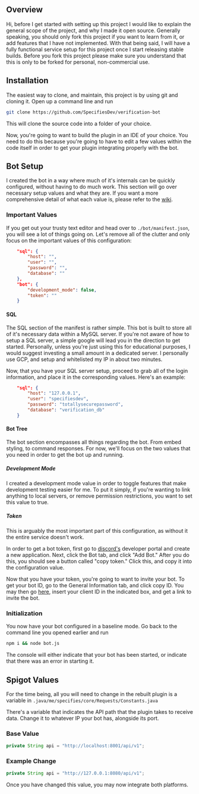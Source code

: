 ## Overview

Hi, before I get started with setting up this project I would like to explain the general scope of the project, and why I made it open source.
Generally speaking, you should only fork this project if you want to learn from it, or add features that I have not implemented. With that being said, I will have a fully functional service setup for this project once I start releasing stable builds. Before you fork this project please make sure you understand that this is only to be forked for personal, non-commercial use.

## Installation

The easiest way to clone, and maintain, this project is by using git and cloning it. Open up a command line and run
```bash
git clone https://github.com/SpecifiesDev/verification-bot
```

This will clone the source code into a folder of your choice.

Now, you're going to want to build the plugin in an IDE of your choice. You need to do this because you're going to have to edit a few values within the code itself in order to get your plugin integrating properly with the bot.

## Bot Setup
I created the bot in a way where much of it's internals can be quickly configured, without having to do much work. This section will go over necessary setup values and what they are. If you want a more comprehensive detail of what each value is, please refer to the [wiki](https://github.com/SpecifiesDev/verification-bot/wiki/Overview).

### Important Values
If you get out your trusty text editor and head over to `./bot/manifest.json`, you will see a lot of things going on. Let's remove all of the clutter and only focus on the important values of this configuration:

```json
    "sql": {
        "host": "",
        "user": "",
        "password": "",
        "database": ""
    },
    "bot": {
        "development_mode": false,
        "token": ""
    }
```

#### SQL

The SQL section of the manifest is rather simple. This bot is built to store all of it's necessary data within a MySQL server. If you're not aware of how to setup a SQL server, a simple google will lead you in the direction to get started. Personally, unless you're just using this for educational purposes, I would suggest investing a small amount in a dedicated server. I personally use GCP, and setup and whitelisted my IP in about two minutes.

Now, that you have your SQL server setup, proceed to grab all of the login information, and place it in the corresponding values. Here's an example:
```json
    "sql": {
        "host": "127.0.0.1",
        "user": "specifiesdev",
        "password": "totallysecurepassword",
        "database": "verification_db"
    }
```
#### Bot Tree

The bot section encompasses all things regarding the bot. From embed styling, to command responses. For now, we'll focus on the two values that you need in order to get the bot up and running.

##### Development Mode
I created a development mode value in order to toggle features that make development testing easier for me. To put it simply, if you're wanting to link anything to local servers, or remove permission restrictions, you want to set this value to true.

##### Token
This is arguably the most important part of this configuration, as without it the entire service doesn't work.

In order to get a bot token, first go to [discord's](https://discord.com/developers/applications) developer portal and create a new application. Next, click the Bot tab, and click "Add Bot." After you do this, you should see a button called "copy token." Click this, and copy it into the configuration value.

Now that you have your token, you're going to want to invite your bot. To get your bot ID, go to the General Information tab, and click copy ID. You may then go [here](https://discordapi.com/permissions.html#2146958847), insert your client ID in the indicated box, and get a link to invite the bot.

### Initialization 
You now have your bot configured in a baseline mode. Go back to the command line you opened earlier and run
```bash
npm i && node bot.js
```
The console will either indicate that your bot has been started, or indicate that there was an error in starting it.

## Spigot Values
For the time being, all you will need to change in the rebuilt plugin is a variable in `.java/me/specifies/core/Requests/Constants.java`

There's a variable that indicates the API path that the plugin takes to receive data. Change it to whatever IP your bot has, alongside its port.

### Base Value
```java
private String api = "http://localhost:8001/api/v1";
```

### Example Change
```java
private String api = "http://127.0.0.1:8080/api/v1";
```
Once you have changed this value, you may now integrate both platforms.

